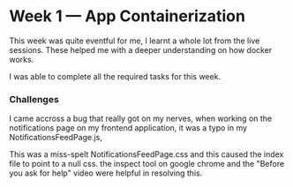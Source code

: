 # Week 1 — App Containerization

This week was quite eventful for me, I learnt a whole lot from the live sessions. These helped me with a deeper understanding on how docker works.

I was able to complete all the required tasks for this week. 

### Challenges

I came accross a bug that really got on my nerves, when working on the notifications page on my frontend application, it was a  typo in my NotificationsFeedPage.js, 

This was a miss-spelt NotificationsFeedPage.css and this caused the index file to point to a null css. the inspect tool on google chrome and the "Before you ask for help" video were helpful in resolving this. 